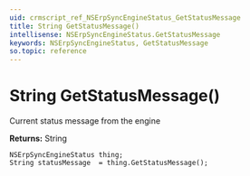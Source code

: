 ```yaml
---
uid: crmscript_ref_NSErpSyncEngineStatus_GetStatusMessage
title: String GetStatusMessage()
intellisense: NSErpSyncEngineStatus.GetStatusMessage
keywords: NSErpSyncEngineStatus, GetStatusMessage
so.topic: reference
---
```


# String GetStatusMessage()

Current status message from the engine

**Returns:** String

```crmscript
NSErpSyncEngineStatus thing;
String statusMessage  = thing.GetStatusMessage();
```

